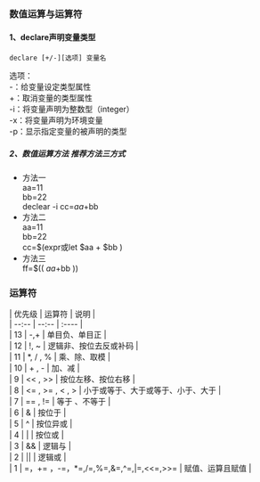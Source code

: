### 数值运算与运算符  
#### 1、declare声明变量类型  
    declare [+/-][选项] 变量名  
  选项：  
    -：给变量设定类型属性  
    +：取消变量的类型属性  
    -i：将变量声明为整数型（integer）    
    -x：将变量声明为环境变量  
    -p：显示指定变量的被声明的类型  



##### 2、数值运算方法 推荐方法三方式  
- 方法一  
  aa=11  
  bb=22  
  declear -i cc=$aa+$bb  
- 方法二  
  aa=11  
  bb=22  
  cc=$(expr或let $aa + $bb )  
- 方法三  
  ff=$(( $aa+$bb ))  

### 运算符  
| 优先级 | 运算符 | 说明 |  
| --:-- | --:-- | :---- |  
| 13 | -,+ | 单目负、单目正 |  
| 12 | !, ~ | 逻辑非、按位去反或补码 |  
| 11 | \*, / , % | 乘、除、取模 |  
| 10 | + , - | 加、减 |  
| 9 | << , >> | 按位左移、按位右移 |  
| 8 | <= , >= , < , > | 小于或等于、大于或等于、小于、大于 |  
| 7 | == , != | 等于 、不等于 |  
| 6 | &  | 按位于 |  
| 5 | ^ | 按位异或 |  
| 4 | \| | 按位或 |  
| 3 | \&& | 逻辑与 |  
| 2 | \|\| | 逻辑或 |  
| 1 | =，+= ，-=，*=,/=,%=,&=,^=,\|=,<<=,>>= | 赋值、运算且赋值 |  
